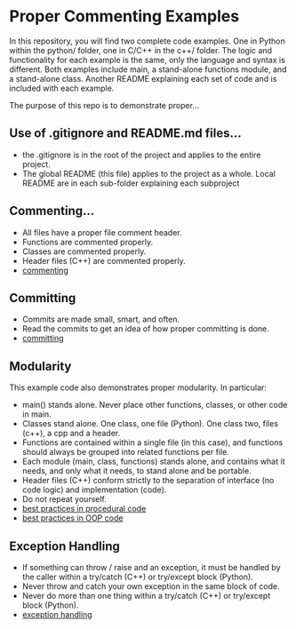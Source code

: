 # Proper Commenting Examples

In this repository, you will find two complete code examples. One in Python within the python/ folder, one in C/C++ in the c++/ folder. The logic and functionality for each example is the same, only the language and syntax is different. Both examples include main, a stand-alone functions module, and a stand-alone class. Another README explaining each set of code and is included with each example.

The purpose of this repo is to demonstrate proper...

## Use of .gitignore and README.md files…

 - the .gitignore is in the root of the project and applies to the entire project.
 - The global README (this file) applies to the project as a whole. Local README are in each sub-folder explaining each subproject

## Commenting…

 - All files have a proper file comment header.
 - Functions are commented properly.
 - Classes are commented properly.
 - Header files (C++) are commented properly.
 - [commenting](https://katrompas.accprofessors.com/commenting)

## Committing

 - Commits are made small, smart, and often.
 - Read the commits to get an idea of how proper committing is done.
 - [committing](https://katrompas.accprofessors.com/committing)


## Modularity
This example code also demonstrates proper modularity. In particular:

 - main() stands alone. Never place other functions, classes, or other code in main.
 - Classes stand alone. One class, one file (Python). One class two, files (c++), a cpp and a header.
 - Functions are contained within a single file (in this case), and functions should always be grouped into related functions per file.
 - Each module (main, class, functions) stands alone, and contains what it needs, and only what it needs, to stand alone and be portable.
 - Header files (C++) conform strictly to the separation of interface (no code logic) and implementation (code).
 - Do not repeat yourself.
- [best practices in procedural code](https://katrompas.accprofessors.com/best-practice-procedural-programming)
- [best practices in OOP code](https://katrompas.accprofessors.com/best-practice-oop-programming)

## Exception Handling

 - If something can throw / raise and an exception, it must be handled by the caller within a try/catch (C++) or try/except block (Python).
 - Never throw and catch your own exception in the same block of code.
 - Never do more than one thing within a try/catch (C++) or try/except block (Python).
 - [exception handling](https://github.com/alexander-katrompas/exception-handling-cplusplus)


